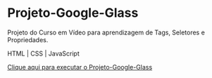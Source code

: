 # Projeto-Google-Glass
 Projeto do Curso em Vídeo para aprendizagem de Tags, Seletores e Propriedades.

 HTML | CSS | JavaScript

 <a href="https://thiagoreis99.github.io/Projeto-Google-Glass">Clique aqui para executar o Projeto-Google-Glass</a>
